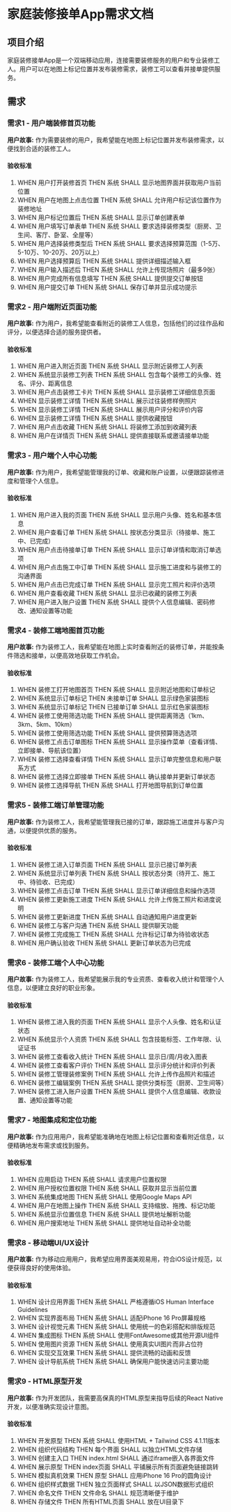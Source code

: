 # 家庭装修接单App需求文档

## 项目介绍

家庭装修接单App是一个双端移动应用，连接需要装修服务的用户和专业装修工人。用户可以在地图上标记位置并发布装修需求，装修工可以查看并接单提供服务。

## 需求

### 需求1 - 用户端装修首页功能

**用户故事:** 作为需要装修的用户，我希望能在地图上标记位置并发布装修需求，以便找到合适的装修工人。

#### 验收标准
1. WHEN 用户打开装修首页 THEN 系统 SHALL 显示地图界面并获取用户当前位置
2. WHEN 用户在地图上点击位置 THEN 系统 SHALL 允许用户标记该位置作为装修地址
3. WHEN 用户标记位置后 THEN 系统 SHALL 显示订单创建表单
4. WHEN 用户填写订单表单 THEN 系统 SHALL 要求选择装修类型（厨房、卫生间、客厅、卧室、全屋等）
5. WHEN 用户选择装修类型后 THEN 系统 SHALL 要求选择预算范围（1-5万、5-10万、10-20万、20万以上）
6. WHEN 用户选择预算后 THEN 系统 SHALL 提供详细描述输入框
7. WHEN 用户输入描述后 THEN 系统 SHALL 允许上传现场照片（最多9张）
8. WHEN 用户完成所有信息填写 THEN 系统 SHALL 提供提交订单按钮
9. WHEN 用户提交订单 THEN 系统 SHALL 保存订单并显示成功提示

### 需求2 - 用户端附近页面功能

**用户故事:** 作为用户，我希望能查看附近的装修工人信息，包括他们的过往作品和评分，以便选择合适的服务提供者。

#### 验收标准
1. WHEN 用户进入附近页面 THEN 系统 SHALL 显示附近装修工人列表
2. WHEN 系统显示装修工列表 THEN 系统 SHALL 包含每个装修工的头像、姓名、评分、距离信息
3. WHEN 用户点击装修工卡片 THEN 系统 SHALL 显示装修工详细信息页面
4. WHEN 显示装修工详情 THEN 系统 SHALL 展示过往装修样例照片
5. WHEN 显示装修工详情 THEN 系统 SHALL 展示用户评分和评价内容
6. WHEN 显示装修工详情 THEN 系统 SHALL 提供收藏按钮
7. WHEN 用户点击收藏 THEN 系统 SHALL 将装修工添加到收藏列表
8. WHEN 用户在详情页 THEN 系统 SHALL 提供直接联系或邀请接单功能

### 需求3 - 用户端个人中心功能

**用户故事:** 作为用户，我希望能管理我的订单、收藏和账户设置，以便跟踪装修进度和管理个人信息。

#### 验收标准
1. WHEN 用户进入我的页面 THEN 系统 SHALL 显示用户头像、姓名和基本信息
2. WHEN 用户查看订单 THEN 系统 SHALL 按状态分类显示（待接单、施工中、已完成）
3. WHEN 用户点击待接单订单 THEN 系统 SHALL 显示订单详情和取消订单选项
4. WHEN 用户点击施工中订单 THEN 系统 SHALL 显示施工进度和与装修工的沟通界面
5. WHEN 用户点击已完成订单 THEN 系统 SHALL 显示完工照片和评价选项
6. WHEN 用户查看收藏 THEN 系统 SHALL 显示已收藏的装修工列表
7. WHEN 用户进入账户设置 THEN 系统 SHALL 提供个人信息编辑、密码修改、通知设置等功能

### 需求4 - 装修工端地图首页功能

**用户故事:** 作为装修工人，我希望能在地图上实时查看附近的装修订单，并能按条件筛选和接单，以便高效地获取工作机会。

#### 验收标准
1. WHEN 装修工打开地图首页 THEN 系统 SHALL 显示附近地图和订单标记
2. WHEN 系统显示订单标记 THEN 未接单订单 SHALL 显示绿色家装图标
3. WHEN 系统显示订单标记 THEN 已接单订单 SHALL 显示红色家装图标
4. WHEN 装修工使用筛选功能 THEN 系统 SHALL 提供距离筛选（1km、3km、5km、10km）
5. WHEN 装修工使用筛选功能 THEN 系统 SHALL 提供预算筛选选项
6. WHEN 装修工点击订单图标 THEN 系统 SHALL 显示操作菜单（查看详情、立即接单、导航该位置）
7. WHEN 装修工选择查看详情 THEN 系统 SHALL 显示订单完整信息和用户联系方式
8. WHEN 装修工选择立即接单 THEN 系统 SHALL 确认接单并更新订单状态
9. WHEN 装修工选择导航 THEN 系统 SHALL 打开地图导航到订单位置

### 需求5 - 装修工端订单管理功能

**用户故事:** 作为装修工人，我希望能管理我已接的订单，跟踪施工进度并与客户沟通，以便提供优质的服务。

#### 验收标准
1. WHEN 装修工进入订单页面 THEN 系统 SHALL 显示已接订单列表
2. WHEN 系统显示订单列表 THEN 系统 SHALL 按状态分类（待开工、施工中、待验收、已完成）
3. WHEN 装修工点击订单 THEN 系统 SHALL 显示订单详细信息和操作选项
4. WHEN 装修工更新施工进度 THEN 系统 SHALL 允许上传施工照片和进度说明
5. WHEN 装修工更新进度 THEN 系统 SHALL 自动通知用户进度更新
6. WHEN 装修工与客户沟通 THEN 系统 SHALL 提供聊天功能
7. WHEN 装修工完成施工 THEN 系统 SHALL 允许标记订单为待验收状态
8. WHEN 用户确认验收 THEN 系统 SHALL 更新订单状态为已完成

### 需求6 - 装修工端个人中心功能

**用户故事:** 作为装修工人，我希望能展示我的专业资质、查看收入统计和管理个人信息，以便建立良好的职业形象。

#### 验收标准
1. WHEN 装修工进入我的页面 THEN 系统 SHALL 显示个人头像、姓名和认证状态
2. WHEN 系统显示个人资质 THEN 系统 SHALL 包含技能标签、工作年限、认证证书
3. WHEN 装修工查看收入统计 THEN 系统 SHALL 显示日/周/月收入图表
4. WHEN 装修工查看客户评价 THEN 系统 SHALL 显示评分统计和评价列表
5. WHEN 装修工管理装修案例 THEN 系统 SHALL 允许上传作品照片和描述
6. WHEN 装修工编辑案例 THEN 系统 SHALL 提供分类标签（厨房、卫生间等）
7. WHEN 装修工进入账户设置 THEN 系统 SHALL 提供个人信息编辑、收款设置、通知设置等功能

### 需求7 - 地图集成和定位功能

**用户故事:** 作为应用用户，我希望能准确地在地图上标记位置和查看附近信息，以便精确地发布需求或找到服务。

#### 验收标准
1. WHEN 应用启动 THEN 系统 SHALL 请求用户位置权限
2. WHEN 用户授权位置权限 THEN 系统 SHALL 获取并显示当前位置
3. WHEN 系统集成地图 THEN 系统 SHALL 使用Google Maps API
4. WHEN 用户在地图上操作 THEN 系统 SHALL 支持缩放、拖拽、标记功能
5. WHEN 系统显示位置信息 THEN 系统 SHALL 提供地址解析功能
6. WHEN 用户搜索地址 THEN 系统 SHALL 提供地址自动补全功能

### 需求8 - 移动端UI/UX设计

**用户故事:** 作为移动应用用户，我希望应用界面美观易用，符合iOS设计规范，以便获得良好的使用体验。

#### 验收标准
1. WHEN 设计应用界面 THEN 系统 SHALL 严格遵循iOS Human Interface Guidelines
2. WHEN 实现界面布局 THEN 系统 SHALL 适配iPhone 16 Pro屏幕规格
3. WHEN 设计视觉元素 THEN 系统 SHALL 使用统一的色彩搭配和排版规范
4. WHEN 集成图标 THEN 系统 SHALL 使用FontAwesome或其他开源UI组件
5. WHEN 使用图片资源 THEN 系统 SHALL 使用真实UI图片而非占位符
6. WHEN 实现交互效果 THEN 系统 SHALL 提供流畅的动画和反馈
7. WHEN 设计导航系统 THEN 系统 SHALL 确保用户能快速访问主要功能

### 需求9 - HTML原型开发

**用户故事:** 作为开发团队，我需要高保真的HTML原型来指导后续的React Native开发，以便准确实现设计意图。

#### 验收标准
1. WHEN 开发原型 THEN 系统 SHALL 使用HTML + Tailwind CSS 4.1.11版本
2. WHEN 组织代码结构 THEN 每个界面 SHALL 以独立HTML文件存储
3. WHEN 创建主入口 THEN index.html SHALL 通过iframe嵌入各界面文件
4. WHEN 展示原型 THEN index页面 SHALL 平铺展示所有页面避免链接跳转
5. WHEN 模拟真机效果 THEN 原型 SHALL 应用iPhone 16 Pro的圆角设计
6. WHEN 组织样式数据 THEN 独立页面样式 SHALL 以JSON数据形式组织
7. WHEN 命名文件 THEN 文件命名 SHALL 规范清晰便于维护
8. WHEN 存储文件 THEN 所有HTML页面 SHALL 放在UI目录下